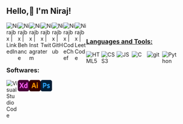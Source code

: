 
## Hello,👋 I'm Niraj!

<a href="https://www.linkedin.com/in/nirajbambharoliya" target="_blank"><img align="left" alt="Nirajbx | LinkedIn" width="30px" src="https://img.icons8.com/ios-filled/344/linkedin.png" />


<a href="https://www.behance.net/nirajbx"  target="_blank"><img align="left" alt="Nirajbx | Behance" width="30px" src="https://img.icons8.com/windows/344/behance.png" />


<a href="https://www.instagram.com/nirajbx/" target="_blank"><img align="left" alt="Nirajbx | Instagram" width="30px" src="https://img.icons8.com/material-outlined/344/instagram-new--v1.png" />


<a href="https://twitter.com/nirajbx" target="_blank"><img align="left" alt="Nirajbx | Twitter" width="30px" src="https://img.icons8.com/ios-glyphs/344/twitter--v1.png" />


<a href="https://github.com/nirajbx" target="_blank"><img align="left" alt="Nirajbx | GitHub" width="30px" src="https://img.icons8.com/ios-glyphs/344/github.png" />


<a href="https://www.codechef.com/users/nirajbx" target="_blank"><img align="left" alt="Nirajbx | CodeChef" width="30px" src="https://img.icons8.com/ios-filled/344/codechef.png" />

<a href="https://leetcode.com/nirajbx/" target="_blank"><img align="left" alt="Nirajbx | LeetCode" width="30px" src="https://img.icons8.com/external-tal-revivo-shadow-tal-revivo/344/external-level-up-your-coding-skills-and-quickly-land-a-job-logo-shadow-tal-revivo.png" />
<br />


### Languages and Tools:


<a href="https://www.w3schools.com/html/" target="_blank"><img align="left" alt="HTML5" width="40px" src="https://img.icons8.com/color/344/html-5--v1.png" /></a>

<a href="https://www.w3schools.com/css/" target="_blank"><img align="left" alt="CSS3" width="40px" src="https://img.icons8.com/color/344/css3.png" /></a>

<a href="https://www.w3schools.com/js/" target="_blank"><img align="left" alt="JS" width="40px" src="https://img.icons8.com/color/344/javascript--v1.png" /></a>

<a href="https://nodejs.org/en/" target="_blank"> <img align="left" alt="C" width="40px" src="https://img.icons8.com/fluency/344/node-js.png"/> </a>

<a href="https://www.mongodb.com/" target="_blank"> <img align="left" alt="git" width="40px" src="https://img.icons8.com/external-tal-revivo-shadow-tal-revivo/344/external-mongodb-a-cross-platform-document-oriented-database-program-logo-shadow-tal-revivo.png"/></a>
 
 <a href="https://www.python.org/" target="_blank"> <img align="left" alt="Python" width="40px" src="https://img.icons8.com/color/344/python--v1.png"/> </a>
 <br>

  
### Softwares:

<img align="left" alt="Visual Studio Code" width="30px" src="https://img.icons8.com/color/344/visual-studio-code-2019.png" />
 
<a href="https://www.adobe.com/products/xd.html" target="_blank"> <img align="left" alt="XD" width="30px" src="https://github.com/Aakarsh-B/trying-repos/blob/master/adobexd.png?raw=true"/> </a> 
 
<a href="https://www.adobe.com/in/products/illustrator.html" target="_blank"> <img align="left" alt="Illustrator" width="30px" src="https://github.com/Aakarsh-B/trying-repos/blob/master/illustrator.png?raw=true"/> </a> 
 
<a href="https://www.photoshop.com/en" target="_blank"> <img align="left" alt="Photoshop" width="30px" src="https://github.com/Aakarsh-B/trying-repos/blob/master/photoshop.png?raw=true"/> </a>

